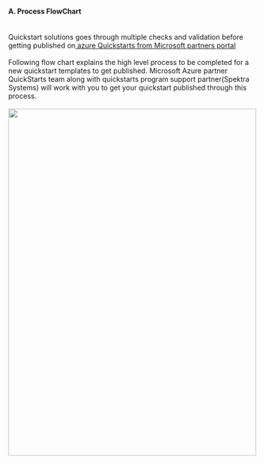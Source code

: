 <h4><b>A. Process FlowChart</b></h4>
<br/>Quickstart solutions goes through multiple checks and validation before getting published on<a href="https://partnerquickstarts.azurewebsites.net/#/welcome"> azure Quickstarts from Microsoft partners portal</a>  <br/><br/>
Following flow chart explains the high level process to be completed for a new quickstart templates to get published.  
Microsoft Azure partner QuickStarts team along with quickstarts program support partner(Spektra Systems) will work with you to get your quickstart published through this process.
<br/><br/>
<img src="Images/Images/1.png" height="700" width="500">
 
